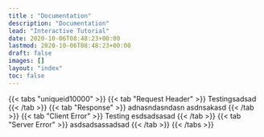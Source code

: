 ```yaml
---
title : "Documentation"
description: "Documentation"
lead: "Interactive Tutorial"
date: 2020-10-06T08:48:23+00:00
lastmod: 2020-10-06T08:48:23+00:00
draft: false
images: []
layout: "index"
toc: false
---
```


{{< tabs "uniqueid10000" >}}
{{< tab "Request Header" >}}
Testingsadsad
{{< /tab >}}
{{< tab "Response" >}}
adnasndasndasn asdnsakasd
{{< /tab >}}
{{< tab "Client Error" >}}
Testing esdsadsasad
{{< /tab >}}
{{< tab "Server Error" >}}
asdsadsassadsad
{{< /tab >}}
{{< /tabs >}}
